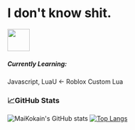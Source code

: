 # I don't know shit.

<p align="left">
  <a href="https://discord.com/users/722647978577363026">
    <img src="https://discord.com/assets/f8389ca1a741a115313bede9ac02e2c0.svg" width="50" height="50"/>
  </a>
</p>
  

##### Currently Learning:
Javascript, LuaU <- Roblox Custom Lua
### 📈GitHub Stats
![MaiKokain's GitHub stats](https://github-readme-stats.vercel.app/api?username=MaiKokain&show_icons=true&bg_color=30,e96443,904e95&hide=stars,contribs&icon_color=0f0f0f&title_color=0f0f0f)
[![Top Langs](https://github-readme-stats.vercel.app/api/top-langs/?username=MaiKokain&layout=compact&bg_color=30,e96443,904e95&hide=stars&icon_color=0f0f0f&title_color=0f0f0f&langs_count=5)](https://github.com/anuraghazra/github-readme-stats)
